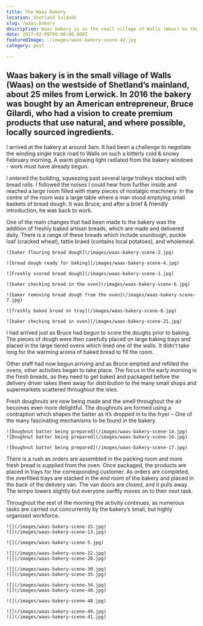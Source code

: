 ```yaml
---
title: The Waas Bakery
location: Shetland Islands
slug: /waas-bakery
description: Waas bakery is in the small village of Walls (Waas) on the westside of Shetland’s mainland, about 25 miles from Lerwick.  In 2016 the bakery was bought by an American entrepreneur, Bruce Gilardi, who had a vision to create premium products that use natural, and where possible, locally sourced ingredients.
date: 2017-02-09T00:00:00.000Z
featuredImage: ./images/waas-bakery-scene-42.jpg
category: post

---
```

## Waas bakery is in the small village of Walls (Waas) on the westside of Shetland’s mainland, about 25 miles from Lerwick.  In 2016 the bakery was bought by an American entrepreneur, Bruce Gilardi, who had a vision to create premium products that use natural, and where possible, locally sourced ingredients. 

I arrived at the bakery at around 3am.  It had been a challenge to negotiate the winding single track road to Walls on such a bitterly cold & snowy February morning.  A warm glowing light radiated from the bakery windows - work must have already begun.

I entered the building, squeezing past several large trolleys stacked with bread rolls.  I followed the noises I could hear from further inside and reached a large room filled with many pieces of nostalgic machinery.  In the centre of the room was a large table where a man stood emptying small baskets of bread dough.  It was Bruce, and after a brief & friendly introduction, he was back to work.

One of the main changes that had been made to the bakery was the addition of freshly baked artisan breads, which are made and delivered daily.  There is a range of these breads which include sourdough, puckle loaf (cracked wheat), tattie braed (contains local potatoes), and wholemeal.  

```grid|2
![baker flouring bread dough](/images/waas-bakery-scene-2.jpg)

![bread dough ready for baking](/images/waas-bakery-scene-4.jpg)

```

```grid|1
![Freshly scored bread dough](/images/waas-bakery-scene-1.jpg)
```

```grid|2
![baker checking bread in the oven](/images/waas-bakery-scene-6.jpg)

![baker removing bread dough from the oven](/images/waas-bakery-scene-7.jpg)
```

```grid|2
![freshly baked bread on tray](/images/waas-bakery-scene-8.jpg)

![baker checking bread in oven](/images/waas-bakery-scene-21.jpg)
```

I had arrived just as Bruce had begun to score the doughs prior to baking.  The pieces of dough were then carefully placed on large baking trays and placed in the large tiered ovens which lined one of the walls. It didn’t take long for the warming aroma of baked bread to fill the room.  

Other staff had now begun arriving and as Bruce emptied and refilled the ovens, other activities began to take place.  The focus in the early morning is the fresh breads, as they need to get baked and packaged before the delivery driver takes them away for distribution to the many small shops and supermarkets scattered throughout the isles.

Fresh doughnuts are now being made and the smell throughout the air becomes even more delightful.  The doughnuts are formed using a contraption which shapes the batter as it’s dropped in to the fryer – One of the many fascinating mechanisms to be found in the bakery.

```grid|2
![Doughnut batter being prepared](/images/waas-bakery-scene-14.jpg)
![Doughnut batter being prepared](/images/waas-bakery-scene-16.jpg)
```

```grid|1
![Doughnut batter being prepared](/images/waas-bakery-scene-17.jpg)
```

There is a rush as orders are assembled in the packing room and more fresh bread is supplied from the oven.  Once packaged, the products are placed in trays for the corresponding customer.  As orders are completed, the overfilled trays are stacked in the end room of the bakery and placed in the back of the delivery van.  The van doors are closed, and it pulls away.  The tempo lowers slightly but everyone swiftly moves on to their next task.

Throughout the rest of the morning the activity continues, as numerous tasks are carried out concurrently by the bakery’s small, but highly organised workforce.  

```grid|2
![](/images/waas-bakery-scene-15.jpg)
![](/images/waas-bakery-scene-13.jpg)
```

```grid|
![](/images/waas-bakery-scene-5.jpg)
```

```grid|2
![](/images/waas-bakery-scene-22.jpg)
![](/images/waas-bakery-scene-26.jpg)
```

```grid|2
![](/images/waas-bakery-scene-30.jpg)
![](/images/waas-bakery-scene-35.jpg)
```

```grid|2
![](/images/waas-bakery-scene-34.jpg)
![](/images/waas-bakery-scene-40.jpg)
```

```grid|
![](/images/waas-bakery-scene-48.jpg)
```

```grid|2
![](/images/waas-bakery-scene-49.jpg)
![](/images/waas-bakery-scene-41.jpg)
```